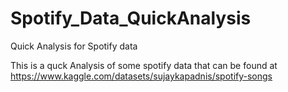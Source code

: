 # Spotify_Data_QuickAnalysis
Quick Analysis for Spotify data

This is a quck Analysis of some spotify data that can be found at
https://www.kaggle.com/datasets/sujaykapadnis/spotify-songs
